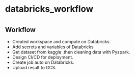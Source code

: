 # databricks_workflow
#
## Workflow
   - Created workspace and compute on Databricks.
   - Add secrets and variables of Databricks
   - Get dataset from kaggle ,then cleaning data with Pyspark.
   - Design CI/CD for deployment.
   - Create job auto on Databricks. 
   - Upload result to GCS.